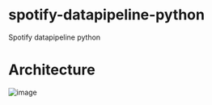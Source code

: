 # spotify-datapipeline-python

Spotify datapipeline python

# Architecture
![image](https://github.com/user-attachments/assets/281facb3-fda3-4e12-b6c2-576997bce63d)
